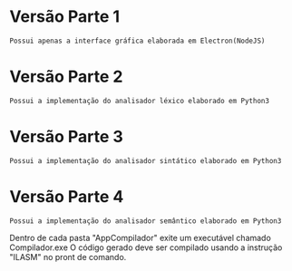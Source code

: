 # Versão Parte 1
	Possui apenas a interface gráfica elaborada em Electron(NodeJS)

# Versão Parte 2
	Possui a implementação do analisador léxico elaborado em Python3

# Versão Parte 3
	Possui a implementação do analisador sintático elaborado em Python3

# Versão Parte 4
	Possui a implementação do analisador semântico elaborado em Python3

Dentro de cada pasta "AppCompilador" exite um executável chamado Compilador.exe
O código gerado deve ser compilado usando a instrução "ILASM" no pront de comando.
